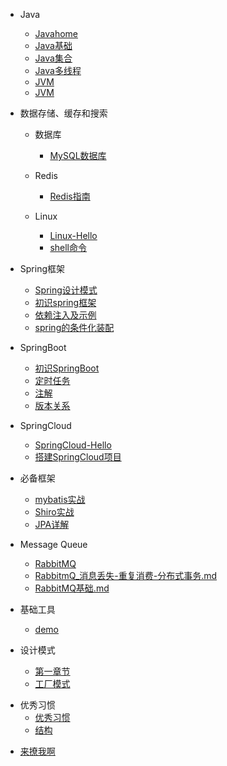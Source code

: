 * Java

  * [Javahome](Java/Javahome.md)
  * [Java基础](./Java/Java基础.md)
  * [Java集合](./Java/Java集合.md)
  * [Java多线程](./Java/Java多线程.md)
  * [JVM](./Java/JVM.md)
  * [JVM](./Java/JVM.md)

- 数据存储、缓存和搜索
  - 数据库 
    - [MySQL数据库](database/MySQL-Hello.md)
    
  - Redis
     - [Redis指南](Redis/Redis-Hello.md)
     
  - Linux
     - [Linux-Hello](database/Linux-Hello.md)
     - [shell命令](database/shell命令.md)
     
- Spring框架

  - [Spring设计模式](spring/Spring-Design-Patterns.md)
  - [初识spring框架](spring/【10分钟学Spring】：（一）初识Spring框架.md)
  - [依赖注入及示例](spring/【10分钟学Spring】：（二）一文搞懂spring依赖注入（DI）.md)
  - [spring的条件化装配](spring/【10分钟学Spring】：（三）你了解spring的高级装配吗_条件化装配bean.md)

- SpringBoot
  - [初识SpringBoot](springboot/SpringBoot-Hello.md)
  - [定时任务](springboot/Spingboot定时任务-Hello.md)
  - [注解](springboot/SpringBoot注解-Hello.md)
  - [版本关系](springboot/Springboot_jdk_Maven版本.md)

- SpringCloud
  - [SpringCloud-Hello](springcloud/SpringCloud-Hello.md)
  - [搭建SpringCloud项目](springcloud/搭建SpringCloud项目.md)
  
  
- 必备框架
  - [mybatis实战](tool/base_tool/Mybatis/Mybatis实战.md)
  - [Shiro实战](framework/Shiro实战.md)
  - [JPA详解](framework/JPA详解.md)

  
- Message Queue
  - [RabbitMQ](message_queue/RabbitMQ-Hello.md)
  - [RabbitmQ_消息丢失-重复消费-分布式事务.md](message_queue/RabbitmQ_消息丢失-重复消费-分布式事务.md)
  - [RabbitMQ基础.md](message_queue/RabbitMQ基础.md)

- 基础工具
  - [demo](demo/demo-hello.md)

- 设计模式

  - [第一章节](desgin-pattern/Java面试必备：手写单例模式.md)
  - [工厂模式](desgin-pattern/工厂模式超详解（代码示例）.md)

  
* 优秀习惯
  * [优秀习惯](good_programmer/good_programmer_start.md)
  * [结构](good_programmer/结构.md)

- [来撩我啊](callme.md)

